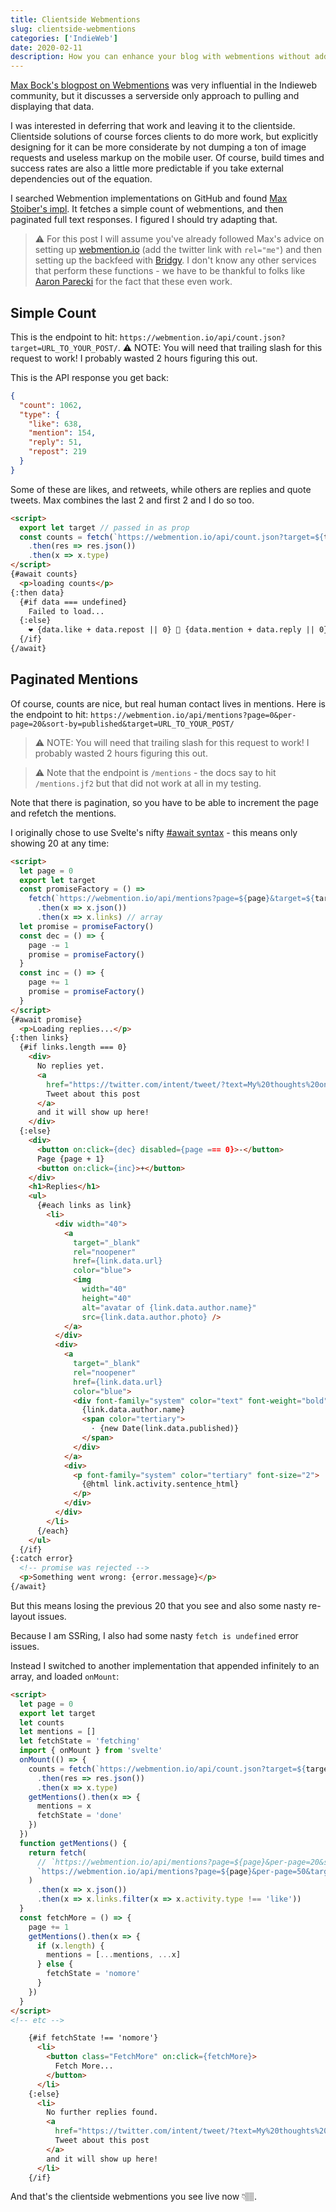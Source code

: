 ```yaml
---
title: Clientside Webmentions
slug: clientside-webmentions
categories: ['IndieWeb']
date: 2020-02-11
description: How you can enhance your blog with webmentions without adding heavy build times.
---
```


[Max Bock's blogpost on Webmentions](https://mxb.dev/blog/using-webmentions-on-static-sites/) was very influential in the Indieweb community, but it discusses a serverside only approach to pulling and displaying that data.

I was interested in deferring that work and leaving it to the clientside. Clientside solutions of course forces clients to do more work, but explicitly designing for it can be more considerate by not dumping a ton of image requests and useless markup on the mobile user. Of course, build times and success rates are also a little more predictable if you take external dependencies out of the equation.

I searched Webmention implementations on GitHub and found [Max Stoiber's impl](https://github.com/mxstbr/mxstbr.com/blob/49aceb93a43d1e87736f204f26c07e203cb2a0e1/components/WebMentions/WebMentionCounts.js). It fetches a simple count of webmentions, and then paginated full text responses. I figured I should try adapting that.

> ⚠️ For this post I will assume you've already followed Max's advice on setting up [webmention.io](https://mxb.dev/blog/using-webmentions-on-static-sites/) (add the twitter link with `rel="me"`) and then setting up the backfeed with [Bridgy](https://brid.gy/). I don't know any other services that perform these functions - we have to be thankful to folks like [Aaron Parecki](https://github.com/aaronpk) for the fact that these even work.

## Simple Count

This is the endpoint to hit: `https://webmention.io/api/count.json?target=URL_TO_YOUR_POST/`. ⚠️ NOTE: You will need that trailing slash for this request to work! I probably wasted 2 hours figuring this out.

This is the API response you get back:

```json
{
  "count": 1062,
  "type": {
    "like": 638,
    "mention": 154,
    "reply": 51,
    "repost": 219
  }
}
```

Some of these are likes, and retweets, while others are replies and quote tweets. Max combines the last 2 and first 2 and I do so too.

```html
<script>
  export let target // passed in as prop
  const counts = fetch(`https://webmention.io/api/count.json?target=${target}`)
    .then(res => res.json())
    .then(x => x.type)
</script>
{#await counts}
  <p>loading counts</p>
{:then data}
  {#if data === undefined}
    Failed to load...
  {:else}
    ❤️ {data.like + data.repost || 0} 💬 {data.mention + data.reply || 0}
  {/if}
{/await}
```

## Paginated Mentions

Of course, counts are nice, but real human contact lives in mentions. Here is the endpoint to hit: `https://webmention.io/api/mentions?page=0&per-page=20&sort-by=published&target=URL_TO_YOUR_POST/`

> ⚠️ NOTE: You will need that trailing slash for this request to work! I probably wasted 2 hours figuring this out.

> ⚠️ Note that the endpoint is `/mentions` - the docs say to hit `/mentions.jf2` but that did not work at all in my testing. 

Note that there is pagination, so you have to be able to increment the page and refetch the mentions. 

I originally chose to use Svelte's nifty [#await syntax](https://svelte.dev/docs#await) - this means only showing 20 at any time:

```html
<script>
  let page = 0
  export let target
  const promiseFactory = () =>
    fetch(`https://webmention.io/api/mentions?page=${page}&target=${target}`)
      .then(x => x.json())
      .then(x => x.links) // array
  let promise = promiseFactory()
  const dec = () => {
    page -= 1
    promise = promiseFactory()
  }
  const inc = () => {
    page += 1
    promise = promiseFactory()
  }
</script>
{#await promise}
  <p>Loading replies...</p>
{:then links}
  {#if links.length === 0}
    <div>
      No replies yet.
      <a
        href="https://twitter.com/intent/tweet/?text=My%20thoughts%20on%20{target}">
        Tweet about this post
      </a>
      and it will show up here!
    </div>
  {:else}
    <div>
      <button on:click={dec} disabled={page === 0}>-</button>
      Page {page + 1}
      <button on:click={inc}>+</button>
    </div>
    <h1>Replies</h1>
    <ul>
      {#each links as link}
        <li>
          <div width="40">
            <a
              target="_blank"
              rel="noopener"
              href={link.data.url}
              color="blue">
              <img
                width="40"
                height="40"
                alt="avatar of {link.data.author.name}"
                src={link.data.author.photo} />
            </a>
          </div>
          <div>
            <a
              target="_blank"
              rel="noopener"
              href={link.data.url}
              color="blue">
              <div font-family="system" color="text" font-weight="bold">
                {link.data.author.name}
                <span color="tertiary">
                  · {new Date(link.data.published)}
                </span>
              </div>
            </a>
            <div>
              <p font-family="system" color="tertiary" font-size="2">
                {@html link.activity.sentence_html}
              </p>
            </div>
          </div>
        </li>
      {/each}
    </ul>
  {/if}
{:catch error}
  <!-- promise was rejected -->
  <p>Something went wrong: {error.message}</p>
{/await}
```

But this means losing the previous 20 that you see and also some nasty re-layout issues.

Because I am SSRing, I also had some nasty `fetch is undefined` error issues.

Instead I switched to another implementation that appended infinitely to an array, and loaded `onMount`:

```html
<script>
  let page = 0
  export let target
  let counts
  let mentions = []
  let fetchState = 'fetching'
  import { onMount } from 'svelte'
  onMount(() => {
    counts = fetch(`https://webmention.io/api/count.json?target=${target}/`) // trailing slash impt
      .then(res => res.json())
      .then(x => x.type)
    getMentions().then(x => {
      mentions = x
      fetchState = 'done'
    })
  })
  function getMentions() {
    return fetch(
      // `https://webmention.io/api/mentions?page=${page}&per-page=20&sort-by=published&target=${target}`,
      `https://webmention.io/api/mentions?page=${page}&per-page=50&target=${target}/` // trailing slash impt
    )
      .then(x => x.json())
      .then(x => x.links.filter(x => x.activity.type !== 'like'))
  }
  const fetchMore = () => {
    page += 1
    getMentions().then(x => {
      if (x.length) {
        mentions = [...mentions, ...x]
      } else {
        fetchState = 'nomore'
      }
    })
  }
</script>
<!-- etc -->

    {#if fetchState !== 'nomore'}
      <li>
        <button class="FetchMore" on:click={fetchMore}>
          Fetch More...
        </button>
      </li>
    {:else}
      <li>
        No further replies found.
        <a
          href="https://twitter.com/intent/tweet/?text=My%20thoughts%20on%20{target}">
          Tweet about this post
        </a>
        and it will show up here!
      </li>
    {/if}
```


And that's the clientside webmentions you see live now 👇🏽.